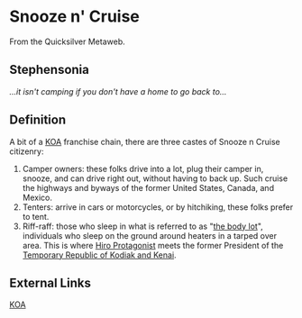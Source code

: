 
# Snooze n' Cruise

From the Quicksilver Metaweb.

## Stephensonia


*...it isn't camping if you don't have a home to go back to...* 

## Definition


A bit of a [KOA](/http-www-koa-com) franchise chain, there are three castes of Snooze n Cruise citizenry:

1. Camper owners: these folks drive into a lot, plug their camper in, snooze, and can drive right out, without having to back up. Such cruise the highways and byways of the former United States, Canada, and Mexico.
2. Tenters: arrive in cars or motorcycles, or by hitchiking, these folks prefer to tent.
3. Riff-raff: those who sleep in what is referred to as "[the body lot](/the-body-lot)", individuals who sleep on the ground around heaters in a tarped over area. This is where [Hiro Protagonist](/hiro-protagonist) meets the former President of the [Temporary Republic of Kodiak and Kenai](/temporary-republic-of-kodiak-and-kenai).


## External Links


[KOA](/http-www-koa-com)
